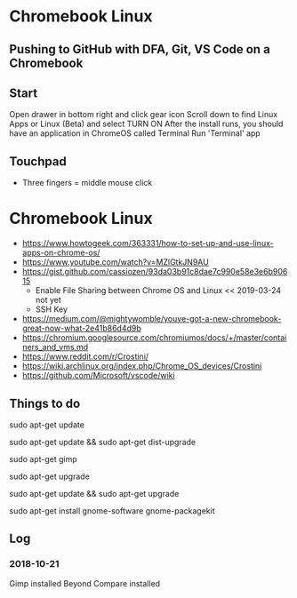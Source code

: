 # Chromebook Linux


## Pushing to GitHub with DFA, Git, VS Code on a Chromebook


## Start

Open drawer in bottom right and click gear icon
Scroll down to find Linux Apps or Linux (Beta) and select TURN ON
After the install runs, you should have an application in ChromeOS called Terminal
Run 'Terminal' app


## Touchpad

* Three fingers = middle mouse click


# Chromebook Linux

* https://www.howtogeek.com/363331/how-to-set-up-and-use-linux-apps-on-chrome-os/
* https://www.youtube.com/watch?v=MZlGtkJN9AU
* https://gist.github.com/cassiozen/93da03b91c8dae7c990e58e3e6b90615
	* Enable File Sharing between Chrome OS and Linux << 2019-03-24 not yet
	* SSH Key
* https://medium.com/@mightywomble/youve-got-a-new-chromebook-great-now-what-2e41b86d4d9b
* https://chromium.googlesource.com/chromiumos/docs/+/master/containers_and_vms.md
* https://www.reddit.com/r/Crostini/
* https://wiki.archlinux.org/index.php/Chrome_OS_devices/Crostini
* https://github.com/Microsoft/vscode/wiki

## Things to do

sudo apt-get update

sudo apt-get update && sudo apt-get dist-upgrade

sudo apt-get gimp

sudo apt-get upgrade

sudo apt-get update && sudo apt-get upgrade

sudo apt-get install gnome-software gnome-packagekit


## Log

### 2018-10-21

Gimp installed
Beyond Compare installed